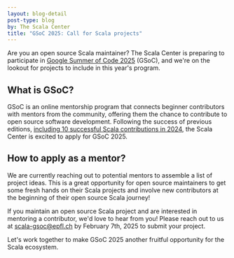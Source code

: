 ```yaml
---
layout: blog-detail
post-type: blog
by: The Scala Center
title: "GSoC 2025: Call for Scala projects"
---
```


Are you an open source Scala maintainer? The Scala Center is preparing to participate in [Google Summer of Code 2025](https://summerofcode.withgoogle.com/) (GSoC), and we're on the lookout for projects to include in this year's program.

## What is GSoC?

GSoC is an online mentorship program that connects beginner contributors with mentors from the community, offering them the chance to contribute to open source software development. Following the success of previous editions, [including 10 successful Scala contributions in 2024](https://summerofcode.withgoogle.com/programs/2024/organizations/scala-center), the Scala Center is excited to apply for GSoC 2025.

## How to apply as a mentor?

We are currently reaching out to potential mentors to assemble a list of project ideas. This is a great opportunity for open source maintainers to get some fresh hands on their Scala projects and involve new contributors at the beginning of their open source Scala journey!

If you maintain an open source Scala project and are interested in mentoring a contributor, we'd love to hear from you! Please reach out to us at [scala-gsoc@epfl.ch](mailto:scala-gsoc@epfl.ch) by February 7th, 2025 to submit your project.

Let's work together to make GSoC 2025 another fruitful opportunity for the Scala ecosystem.
